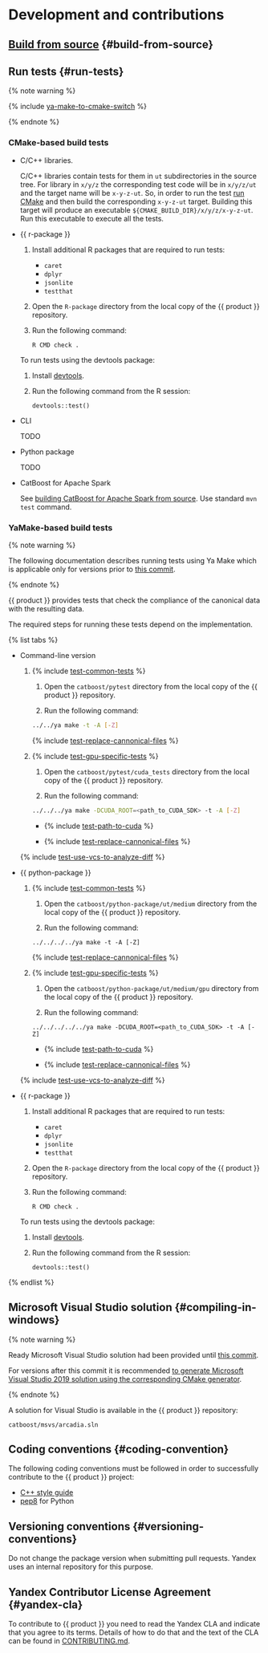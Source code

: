 # Development and contributions

## [Build from source](build-from-source.md) {#build-from-source}

## Run tests {#run-tests}

{% note warning %}

{% include [ya-make-to-cmake-switch](../_includes/work_src/reusage-installation/ya-make-to-cmake-switch.md) %}

{% endnote %}

### CMake-based build tests

- C/C++ libraries.

  C/C++ libraries contain tests for them in `ut` subdirectories in the source tree. For library in `x/y/z` the corresponding test code will be in `x/y/z/ut` and the target name will be `x-y-z-ut`.
  So, in order to run the test [run CMake](build-from-source.md#build-cmake) and then build the corresponding `x-y-z-ut` target. Building this target will produce an executable `${CMAKE_BUILD_DIR}/x/y/z/x-y-z-ut`. Run this executable to execute all the tests.

- {{ r-package }}

    1. Install additional R packages that are required to run tests:
        - `caret`
        - `dplyr`
        - `jsonlite`
        - `testthat`

    1. Open the `R-package` directory from the local copy of the {{ product }} repository.

    1. Run the following command:

        ```
        R CMD check .
        ```


    To run tests using the devtools package:

    1. Install [devtools](https://github.com/hadley/devtools).
    1. Run the following command from the R session:

        ```
        devtools::test()
        ```

- CLI

  TODO

- Python package

  TODO

- CatBoost for Apache Spark

    See [building CatBoost for Apache Spark from source](../installation/spark-installation-build-from-source-maven.md). Use standard `mvn test` command.

### YaMake-based build tests

{% note warning %}

The following documentation describes running tests using Ya Make which is applicable only for versions prior to [this commit](https://github.com/catboost/catboost/commit/c5c642ca0b8e093336d0229ac4b14c78db3915bb).

{% endnote %}

{{ product }} provides tests that check the compliance of the canonical data with the resulting data.

The required steps for running these tests depend on the implementation.

{% list tabs %}

- Command-line version

    1. {% include [test-common-tests](../_includes/work_src/reusage-installation/common-tests.md) %}

        1. Open the `catboost/pytest` directory from the local copy of the {{ product }} repository.

        1. Run the following command:
        ```bash
        ../../ya make -t -A [-Z]
        ```

        {% include [test-replace-cannonical-files](../_includes/work_src/reusage-installation/replace-cannonical-files.md) %}

    1. {% include [test-gpu-specific-tests](../_includes/work_src/reusage-installation/gpu-specific-tests.md) %}

        1. Open the `catboost/pytest/cuda_tests` directory from the local copy of the {{ product }} repository.

        1. Run the following command:

        ```bash
        ../../../ya make -DCUDA_ROOT=<path_to_CUDA_SDK> -t -A [-Z]
        ```

        - {% include [test-path-to-cuda](../_includes/work_src/reusage-installation/path-to-cuda.md) %}

        - {% include [test-replace-cannonical-files](../_includes/work_src/reusage-installation/replace-cannonical-files.md) %}

    {% include [test-use-vcs-to-analyze-diff](../_includes/work_src/reusage-installation/use-vcs-to-analyze-diff.md) %}


- {{ python-package }}

    1. {% include [test-common-tests](../_includes/work_src/reusage-installation/common-tests.md) %}

        1. Open the `catboost/python-package/ut/medium` directory from the local copy of the {{ product }} repository.

        1. Run the following command:
        ```no-highlight
        ../../../../ya make -t -A [-Z]
        ```

        {% include [test-replace-cannonical-files](../_includes/work_src/reusage-installation/replace-cannonical-files.md) %}

    1. {% include [test-gpu-specific-tests](../_includes/work_src/reusage-installation/gpu-specific-tests.md) %}

        1. Open the `catboost/python-package/ut/medium/gpu` directory from the local copy of the {{ product }} repository.

        1. Run the following command:
        ```
        ../../../../../ya make -DCUDA_ROOT=<path_to_CUDA_SDK> -t -A [-Z]
        ```

        - {% include [test-path-to-cuda](../_includes/work_src/reusage-installation/path-to-cuda.md) %}

        - {% include [test-replace-cannonical-files](../_includes/work_src/reusage-installation/replace-cannonical-files.md) %}

    {% include [test-use-vcs-to-analyze-diff](../_includes/work_src/reusage-installation/use-vcs-to-analyze-diff.md) %}

- {{ r-package }}

    1. Install additional R packages that are required to run tests:
        - `caret`
        - `dplyr`
        - `jsonlite`
        - `testthat`

    1. Open the `R-package` directory from the local copy of the {{ product }} repository.

    1. Run the following command:

        ```
        R CMD check .
        ```


    To run tests using the devtools package:

    1. Install [devtools](https://github.com/hadley/devtools).
    1. Run the following command from the R session:

        ```
        devtools::test()
        ```

{% endlist %}


## Microsoft Visual Studio solution {#compiling-in-windows}

{% note warning %}

Ready Microsoft Visual Studio solution had been provided until [this commit](https://github.com/catboost/catboost/commit/cd63b6c7313a28bcb40cd0674d73e356ad633de4).

For versions after this commit it is recommended [to generate Microsoft Visual Studio 2019 solution using the corresponding CMake generator](../installation/build-native-artifacts.md#build-cmake-conan-ninja).

{% endnote %}

A solution for Visual Studio is available in the {{ product }} repository:

```
catboost/msvs/arcadia.sln
```


## Coding conventions {#coding-convention}

The following coding conventions must be followed in order to successfully contribute to the {{ product }} project:
- [C++ style guide](https://github.com/catboost/catboost/blob/master/CPP_STYLE_GUIDE.md)
- [pep8](https://www.python.org/dev/peps/pep-0008/) for Python


## Versioning conventions {#versioning-conventions}

Do not change the package version when submitting pull requests. Yandex uses an internal repository for this purpose.


## Yandex Contributor License Agreement {#yandex-cla}

To contribute to {{ product }} you need to read the Yandex CLA and indicate that you agree to its terms. Details of how to do that and the text of the CLA can be found in [CONTRIBUTING.md](https://github.com/catboost/catboost/blob/master/CONTRIBUTING.md).
